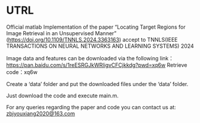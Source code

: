 # UTRL
Official matlab Implementation of the paper “Locating Target Regions for Image Retrieval in an Unsupervised Manner” (https://doi.org/10.1109/TNNLS.2024.3363163) accept to TNNLS(IEEE TRANSACTIONS ON NEURAL NETWORKS AND LEARNING SYSTEMS) 2024

Image data and features can be downloaded via the following link：https://pan.baidu.com/s/1reESRGJkWRligvCFCjkkdg?pwd=xq6w Retrieve code：xq6w 

Create a ‘data’ folder and put the downloaded files under the ‘data’ folder.

Just download the code and execute main.m.

For any queries regarding the paper and code you can contact us at: zbjyouxiang2020@163.com
